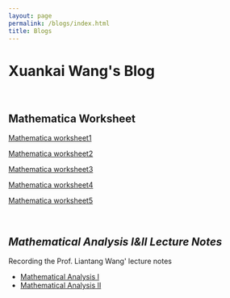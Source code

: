 ```yaml
---
layout: page
permalink: /blogs/index.html
title: Blogs
---
```


# Xuankai Wang's Blog

<br>

## Mathematica Worksheet

[Mathematica worksheet1](https://starryious.github.io/KamdenWang2003.github.io/files/Mathematica1/worksheet.html)

[Mathematica worksheet2](https://starryious.github.io/KamdenWang2003.github.io/files/Mathematica1/worksheet1.html)

[Mathematica worksheet3](https://starryious.github.io/KamdenWang2003.github.io/files/Mathematica1/worksheet1.html)

[Mathematica worksheet4](https://starryious.github.io/KamdenWang2003.github.io/files/Mathematica1/worksheet1.html)

[Mathematica worksheet5](https://starryious.github.io/KamdenWang2003.github.io/files/Mathematica1/worksheet1.html)

<br>

## *Mathematical Analysis Ⅰ&Ⅱ Lecture Notes*

Recording the Prof. Liantang Wang' lecture notes

- [Mathematical Analysis Ⅰ](https://starryious.github.io/KamdenWang2003.github.io/files/analysis/数学分析Ⅰ.pdf)
- [Mathematical Analysis Ⅱ](https://starryious.github.io/KamdenWang2003.github.io/files/analysis/数学分析Ⅱ.pdf)

<br>
